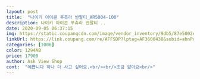 ```yaml
---
layout: post 
title:  "나이키 아이콘 푸츄라 반팔티_AR5004-100" 
description: 나이키 아이콘 푸츄라 반팔티 ..
date: 2020-09-05 06:37:15 
img: https://static.coupangcdn.com/image/vendor_inventory/9db5/87e5002e2e0e42870fa562c2e27e60b6706a1724408ba0d2db1213ede8a2.jpg 
linkUrl: https://link.coupang.com/re/AFFSDP?lptag=AF3600438&subid=ahnPublicAsk&pageKey=277909946&itemId=880696112&vendorItemId=5497084439&traceid=V0-113-fcd322867a18dbac 
categories: [1006] 
color: 1294AB 
price: 17900 
author: Ask View Shop 
cont:  "예쁩니다 하나 더 사고 싶어요.<br/><br/>조금 얇아요<br/>" 
---
```

